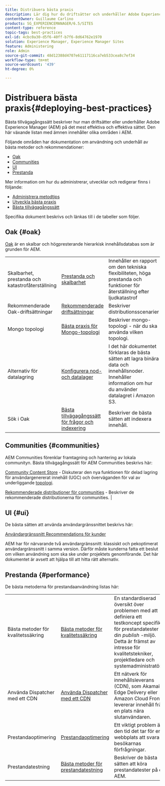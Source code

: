 ```yaml
---
title: Distribuera bästa praxis
description: Lär dig hur du driftsätter och underhåller Adobe Experience Manager (AEM) på det mest effektiva och effektiva sättet.
contentOwner: Guillaume Carlino
products: SG_EXPERIENCEMANAGER/6.5/SITES
content-type: reference
topic-tags: best-practices
exl-id: 4cbc0a30-d5f6-40ff-b7f6-8d64762e1970
solution: Experience Manager, Experience Manager Sites
feature: Administering
role: Admin
source-git-commit: 48d12388d4707e61117116ca7eb533cea8c7ef34
workflow-type: tm+mt
source-wordcount: '439'
ht-degree: 0%

---
```


# Distribuera bästa praxis{#deploying-best-practices}

Bästa tillvägagångssätt beskriver hur man driftsätter eller underhåller Adobe Experience Manager (AEM) på det mest effektiva och effektiva sättet. Den här växande listan med ämnen innehåller olika områden i AEM.

Följande områden har dokumentation om användning och underhåll av bästa metoder och rekommendationer:

* [Oak](#oak)
* [Communities](#communities)
* [UI](#ui)
* [Prestanda](#performance)

Mer information om hur du administrerar, utvecklar och redigerar finns i följande:

* [Administrera metodtips](/help/sites-administering/administer-best-practices.md)
* [Utveckla bästa praxis](/help/sites-developing/best-practices.md)
* [Bästa tillvägagångssätt](/help/sites-authoring/best-practices.md)

Specifika dokument beskrivs och länkas till i de tabeller som följer.

## Oak {#oak}

[Oak](/help/sites-deploying/platform.md) är en skalbar och högpresterande hierarkisk innehållsdatabas som är grunden för AEM.

<table>
 <tbody>
  <tr>
   <td><p>Skalbarhet, prestanda och katastrofåterställning</p> </td>
   <td><a href="/help/sites-deploying/performance.md">Prestanda och skalbarhet</a></td>
   <td>Innehåller en rapport om den tekniska flexibiliteten, höga prestanda och funktioner för återställning efter ljudkatastrof</td>
  </tr>
  <tr>
   <td>Rekommenderade Oak-driftsättningar</td>
   <td><a href="/help/sites-deploying/recommended-deploys.md">Rekommenderade driftsättningar</a></td>
   <td>Beskriver distributionsscenarier</td>
  </tr>
  <tr>
   <td>Mongo topologi</td>
   <td><a href="/help/sites-deploying/recommended-deploys.md">Bästa praxis för Mongo-topologi</a></td>
   <td>Beskriver mongo-topologi - när du ska använda vilken topologi.</td>
  </tr>
  <tr>
   <td>Alternativ för datalagring</td>
   <td><a href="/help/sites-deploying/data-store-config.md">Konfigurera nod- och datalager</a></td>
   <td>I det här dokumentet förklaras de bästa sätten att lagra binära data och innehållsnoder. Innehåller information om hur du använder datalagret i Amazon S3.</td>
  </tr>
  <tr>
   <td>Sök i Oak</td>
   <td><a href="/help/sites-deploying/best-practices-for-queries-and-indexing.md">Bästa tillvägagångssätt för frågor och indexering</a><br /> </td>
   <td>Beskriver de bästa sätten att indexera innehåll.</td>
  </tr>
 </tbody>
</table>

## Communities {#communities}

AEM Communities förenklar framtagning och hantering av lokala communityn. Bästa tillvägagångssätt för AEM Communities beskrivs här:

[Community Content Store](/help/communities/working-with-srp.md) - Diskuterar den nya funktionen för delad lagring för användargenererat innehåll (UGC) och överväganden för val av underliggande [topologi](/help/communities/topologies.md).

[Rekommenderade distributioner för communities](/help/sites-deploying/recommended-deploys.md#considerations-for-aem-communities) - Beskriver de rekommenderade distributionerna för communities. |

## UI {#ui}

De bästa sätten att använda användargränssnittet beskrivs här:

[Användargränssnitt Recommendations för kunder](/help/sites-deploying/ui-recommendations.md)

AEM har för närvarande två användargränssnitt: klassiskt och pekoptimerat användargränssnitt i samma version. Därför måste kunderna fatta ett beslut om vilken användning som ska ske under projektets genomförande. Det här dokumentet är avsett att hjälpa till att hitta rätt alternativ.

## Prestanda {#performance}

De bästa metoderna för prestandaanvändning listas här:

<table>
 <tbody>
  <tr>
   <td>Bästa metoder för kvalitetssäkring</td>
   <td><a href="/help/sites-deploying/configuring-performance.md#best-practices-for-quality-assurance">Bästa metoder för kvalitetssäkring</a></td>
   <td>En standardiserad översikt över problemen med att definiera ett testkoncept specifikt för prestandatester i din <em>publish</em> -miljö. Detta är främst av intresse för kvalitetstekniker, projektledare och systemadministratörer.</td>
  </tr>
  <tr>
   <td>Använda Dispatcher med ett CDN</td>
   <td><a href="https://experienceleague.adobe.com/docs/experience-manager-dispatcher/using/dispatcher.html#using-dispatcher-with-a-cdn">Använda Dispatcher med ett CDN</a></td>
   <td>Ett nätverk för innehållsleverans (CDN), som Akamai Edge Delivery eller Amazon Cloud Front, levererar innehåll från en plats nära slutanvändaren.</td>
  </tr>
  <tr>
   <td>Prestandaoptimering</td>
   <td><a href="/help/sites-deploying/configuring-performance.md">Prestandaoptimering</a></td>
   <td>Ett viktigt problem är den tid det tar för er webbplats att svara på besökarnas förfrågningar.</td>
  </tr>
  <tr>
   <td>Prestandatestning</td>
   <td><a href="/help/sites-deploying/best-practices-for-performance-testing.md">Bästa metoder för prestandatestning</a></td>
   <td>Beskriver de bästa sätten att köra prestandatester på en AEM.<br /> </td>
  </tr>
 </tbody>
</table>
